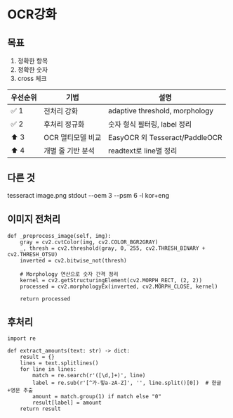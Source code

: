 # OCR강화
## 목표
1. 정확한 항목
2. 정확한 숫자
3. cross 체크

| 우선순위 | 기법          | 설명                             |
| ---- | ----------- | ------------------------------ |
| ✅ 1  | 전처리 강화      | adaptive threshold, morphology |
| ✅ 2  | 후처리 정규화     | 숫자 형식 필터링, label 정리            |
| ⬆️ 3 | OCR 멀티모델 비교 | EasyOCR 외 Tesseract/PaddleOCR  |
| ⬆️ 4 | 개별 줄 기반 분석  | readtext로 line별 정리             |

## 다른 것

tesseract image.png stdout --oem 3 --psm 6 -l kor+eng

## 이미지 전처리
```
def _preprocess_image(self, img):
    gray = cv2.cvtColor(img, cv2.COLOR_BGR2GRAY)
    _, thresh = cv2.threshold(gray, 0, 255, cv2.THRESH_BINARY + cv2.THRESH_OTSU)
    inverted = cv2.bitwise_not(thresh)

    # Morphology 연산으로 숫자 간격 정리
    kernel = cv2.getStructuringElement(cv2.MORPH_RECT, (2, 2))
    processed = cv2.morphologyEx(inverted, cv2.MORPH_CLOSE, kernel)

    return processed
```

## 후처리
```
import re

def extract_amounts(text: str) -> dict:
    result = {}
    lines = text.splitlines()
    for line in lines:
        match = re.search(r'([\d,]+)', line)
        label = re.sub(r'[^가-힣a-zA-Z]', '', line.split()[0])  # 한글+영문 추출
        amount = match.group(1) if match else "0"
        result[label] = amount
    return result

```
